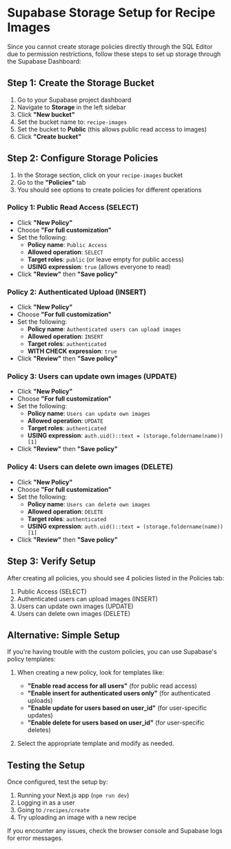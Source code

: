 # Supabase Storage Setup for Recipe Images

Since you cannot create storage policies directly through the SQL Editor due to permission restrictions, follow these steps to set up storage through the Supabase Dashboard:

## Step 1: Create the Storage Bucket

1. Go to your Supabase project dashboard
2. Navigate to **Storage** in the left sidebar
3. Click **"New bucket"**
4. Set the bucket name to: `recipe-images`
5. Set the bucket to **Public** (this allows public read access to images)
6. Click **"Create bucket"**

## Step 2: Configure Storage Policies

1. In the Storage section, click on your `recipe-images` bucket
2. Go to the **"Policies"** tab
3. You should see options to create policies for different operations

### Policy 1: Public Read Access (SELECT)

- Click **"New Policy"**
- Choose **"For full customization"**
- Set the following:
  - **Policy name**: `Public Access`
  - **Allowed operation**: `SELECT`
  - **Target roles**: `public` (or leave empty for public access)
  - **USING expression**: `true` (allows everyone to read)
- Click **"Review"** then **"Save policy"**

### Policy 2: Authenticated Upload (INSERT)

- Click **"New Policy"**
- Choose **"For full customization"**
- Set the following:
  - **Policy name**: `Authenticated users can upload images`
  - **Allowed operation**: `INSERT`
  - **Target roles**: `authenticated`
  - **WITH CHECK expression**: `true`
- Click **"Review"** then **"Save policy"**

### Policy 3: Users can update own images (UPDATE)

- Click **"New Policy"**
- Choose **"For full customization"**
- Set the following:
  - **Policy name**: `Users can update own images`
  - **Allowed operation**: `UPDATE`
  - **Target roles**: `authenticated`
  - **USING expression**: `auth.uid()::text = (storage.foldername(name))[1]`
- Click **"Review"** then **"Save policy"**

### Policy 4: Users can delete own images (DELETE)

- Click **"New Policy"**
- Choose **"For full customization"**
- Set the following:
  - **Policy name**: `Users can delete own images`
  - **Allowed operation**: `DELETE`
  - **Target roles**: `authenticated`
  - **USING expression**: `auth.uid()::text = (storage.foldername(name))[1]`
- Click **"Review"** then **"Save policy"**

## Step 3: Verify Setup

After creating all policies, you should see 4 policies listed in the Policies tab:

1. Public Access (SELECT)
2. Authenticated users can upload images (INSERT)
3. Users can update own images (UPDATE)
4. Users can delete own images (DELETE)

## Alternative: Simple Setup

If you're having trouble with the custom policies, you can use Supabase's policy templates:

1. When creating a new policy, look for templates like:

   - **"Enable read access for all users"** (for public read access)
   - **"Enable insert for authenticated users only"** (for authenticated uploads)
   - **"Enable update for users based on user_id"** (for user-specific updates)
   - **"Enable delete for users based on user_id"** (for user-specific deletes)

2. Select the appropriate template and modify as needed.

## Testing the Setup

Once configured, test the setup by:

1. Running your Next.js app (`npm run dev`)
2. Logging in as a user
3. Going to `/recipes/create`
4. Try uploading an image with a new recipe

If you encounter any issues, check the browser console and Supabase logs for error messages.

